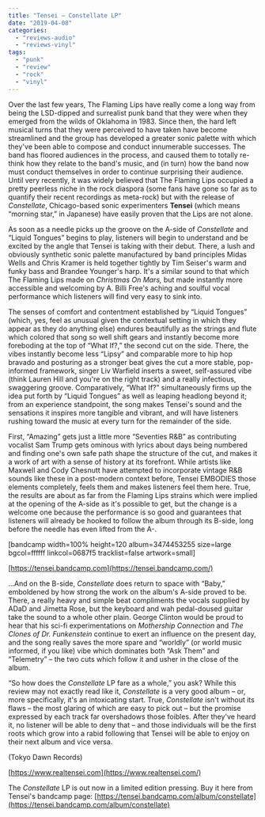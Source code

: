 ```yaml
---
title: "Tensei – Constellate LP"
date: "2019-04-08"
categories: 
  - "reviews-audio"
  - "reviews-vinyl"
tags: 
  - "punk"
  - "review"
  - "rock"
  - "vinyl"
---
```


Over the last few years, The Flaming Lips have really come a long way from being the LSD-dipped and surrealist punk band that they were when they emerged from the wilds of Oklahoma in 1983. Since then, the hard left musical turns that they were perceived to have taken have become streamlined and the group has developed a greater sonic palette with which they've been able to compose and conduct innumerable successes. The band has floored audiences in the process, and caused them to totally re-think how they relate to the band's music, and (in turn) how the band now must conduct themselves in order to continue surprising their audience. Until very recently, it was widely believed that The Flaming Lips occupied a pretty peerless niche in the rock diaspora (some fans have gone so far as to quantify their recent recordings as meta-rock) but with the release of _Constellate_, Chicago-based sonic experimenters **Tensei** (which means “morning star,” in Japanese) have easily proven that the Lips are not alone.

As soon as a needle picks up the groove on the A-side of _Constellate_ and “Liquid Tongues” begins to play, listeners will begin to understand and be excited by the angle that Tensei is taking with their debut. There, a lush and obviously synthetic sonic palette manufactured by band principles Midas Wells and Chris Kramer is held together tightly by Tim Seiser's warm and funky bass and Brandee Younger's harp. It's a similar sound to that which The Flaming Lips made on _Christmas On Mars,_ but made instantly more accessible and welcoming by A. Billi Free's aching and soulful vocal performance which listeners will find very easy to sink into.

The senses of comfort and contentment established by “Liquid Tongues” (which, yes, feel as unusual given the contextual setting in which they appear as they do anything else) endures beautifully as the strings and flute which colored that song so well shift gears and instantly become more foreboding at the top of “What If?,” the second cut on the side. There, the vibes instantly become less “Lipsy” and comparable more to hip hop bravado and posturing as a stronger beat gives the cut a more stable, pop-informed framework, singer Liv Warfield inserts a sweet, self-assured vibe (think Lauren Hill and you're on the right track) and a really infectious, swaggering groove. Comparatively, “What If?” simultaneously firms up the idea put forth by “Liquid Tongues” as well as leaping headlong beyond it; from an experience standpoint, the song makes Tensei's sound and the sensations it inspires more tangible and vibrant, and will have listeners rushing toward the music at every turn for the remainder of the side.

First, “Amazing” gets just a little more “Seventies R&B” as contributing vocalist Sam Trump gets ominous with lyrics about days being numbered and finding one's own safe path shape the structure of the cut, and makes it a work of art with a sense of history at its forefront. While artists like Maxwell and Cody Chesnutt have attempted to incorporate vintage R&B sounds like these in a post-modern context before, Tensei EMBODIES those elements completely, feels them and makes listeners feel them here. True, the results are about as far from the Flaming Lips strains which were implied at the opening of the A-side as it's possible to get, but the change is a welcome one because the performance is so good and guarantees that listeners will already be hooked to follow the album through its B-side, long before the needle has even lifted from the A-.

\[bandcamp width=100% height=120 album=3474453255 size=large bgcol=ffffff linkcol=0687f5 tracklist=false artwork=small\]

[https://tensei.bandcamp.com](https://tensei.bandcamp.com/)

...And on the B-side, _Constellate_ does return to space with “Baby,” emboldened by how strong the work on the album's A-side proved to be. There, a really heavy and simple beat compliments the vocals supplied by ADaD and Jimetta Rose, but the keyboard and wah pedal-doused guitar take the sound to a whole other plain. George Clinton would be proud to hear that his sci-fi experimentations on _Mothership Connection_ and _The Clones of Dr. Funkenstein_ continue to exert an influence on the present day, and the song really saves the more spare and “worldly” (or world music informed, if you like) vibe which dominates both “Ask Them” and “Telemetry” – the two cuts which follow it and usher in the close of the album.

“So how does the _Constellate_ LP fare as a whole,” you ask? While this review may not exactly read like it, _Constellate_ is a very good album – or, more specifically, it's an intoxicating start. True, _Constellate_ isn't without its flaws – the most glaring of which are easy to pick out – but the promise expressed by each track far overshadows those foibles. After they've heard it, no listener will be able to deny that – and those individuals will be the first roots which grow into a rabid following that Tensei will be able to enjoy on their next album and vice versa.

(Tokyo Dawn Records)

[https://www.realtensei.com](https://www.realtensei.com/)

The _Constellate_ LP is out now in a limited edition pressing. Buy it here from Tensei's bandcamp page: [https://tensei.bandcamp.com/album/constellate](https://tensei.bandcamp.com/album/constellate)
